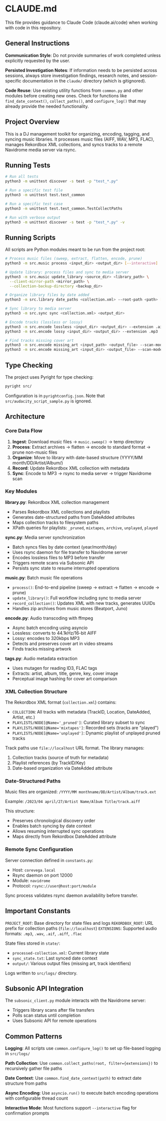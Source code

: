 # CLAUDE.md

This file provides guidance to Claude Code (claude.ai/code) when working with code in this repository.

## General Instructions

**Communication Style**: Do not provide summaries of work completed unless explicitly requested by the user.

**Persisted Investigation Notes**: If information needs to be persisted across sessions, always store investigation findings, research notes, and session-specific documentation in the `claude/` directory (which is gitignored).

**Code Reuse**: Use existing utility functions from `common.py` and other modules before creating new ones. Check for functions like `find_date_context()`, `collect_paths()`, and `configure_log()` that may already provide the needed functionality.

## Project Overview

This is a DJ management toolkit for organizing, encoding, tagging, and syncing music libraries. It processes music files (AIFF, WAV, MP3, FLAC), manages Rekordbox XML collections, and syncs tracks to a remote Navidrome media server via rsync.

## Running Tests

```bash
# Run all tests
python3 -m unittest discover -s test -p "test_*.py"

# Run a specific test file
python3 -m unittest test.test_common

# Run a specific test case
python3 -m unittest test.test_common.TestCollectPaths

# Run with verbose output
python3 -m unittest discover -s test -p "test_*.py" -v
```

## Running Scripts

All scripts are Python modules meant to be run from the project root:

```bash
# Process music files (sweep, extract, flatten, encode, prune)
python3 -m src.music process <input_dir> <output_dir> [--interactive]

# Update library: process files and sync to media server
python3 -m src.music update_library <source_dir> <library_path> \
  --client-mirror-path <mirror_path> \
  --collection-backup-directory <backup_dir>

# Organize library files by date added
python3 -m src.library date_paths <collection.xml> --root-path <path> [--metadata-path]

# Sync library to media server
python3 -m src.sync sync <collection.xml> <output_dir>

# Encode tracks (lossless or lossy)
python3 -m src.encode lossless <input_dir> <output_dir> --extension .aiff
python3 -m src.encode lossy <input_dir> <output_dir> --extension .mp3

# Find tracks missing cover art
python3 -m src.encode missing_art <input_path> <output_file> --scan-mode xml
python3 -m src.encode missing_art <input_dir> <output_file> --scan-mode os
```

## Type Checking

The project uses Pyright for type checking:

```bash
pyright src/
```

Configuration is in `pyrightconfig.json`. Note that `src/audacity_script_sample.py` is ignored.

## Architecture

### Core Data Flow

1. **Ingest**: Download music files → `music.sweep()` → temp directory
2. **Process**: Extract archives → flatten → encode to standard format → prune non-music files
3. **Organize**: Move to library with date-based structure (YYYY/MM month/DD/Artist/Album/)
4. **Record**: Update Rekordbox XML collection with metadata
5. **Sync**: Encode to MP3 → rsync to media server → trigger Navidrome scan

### Key Modules

**library.py**: Rekordbox XML collection management
- Parses Rekordbox XML collections and playlists
- Generates date-structured paths from DateAdded attributes
- Maps collection tracks to filesystem paths
- XPath queries for playlists: `_pruned`, `mixtapes`, `archive`, `unplayed`, `played`

**sync.py**: Media server synchronization
- Batch syncs files by date context (year/month/day)
- Uses rsync daemon for file transfer to Navidrome server
- Encodes lossless files to MP3 before transfer
- Triggers remote scans via Subsonic API
- Persists sync state to resume interrupted operations

**music.py**: Batch music file operations
- `process()`: End-to-end pipeline (sweep → extract → flatten → encode → prune)
- `update_library()`: Full workflow including sync to media server
- `record_collection()`: Updates XML with new tracks, generates UUIDs
- Handles zip archives from music stores (Beatport, Juno)

**encode.py**: Audio transcoding with ffmpeg
- Async batch encoding using asyncio
- Lossless: converts to 44.1kHz/16-bit AIFF
- Lossy: encodes to 320kbps MP3
- Detects and preserves cover art in video streams
- Finds tracks missing artwork

**tags.py**: Audio metadata extraction
- Uses mutagen for reading ID3, FLAC tags
- Extracts: artist, album, title, genre, key, cover image
- Perceptual image hashing for cover art comparison

### XML Collection Structure

The Rekordbox XML format (`collection.xml`) contains:
- `COLLECTION`: All tracks with metadata (TrackID, Location, DateAdded, Artist, etc.)
- `PLAYLISTS/NODE[@Name='_pruned']`: Curated library subset to sync
- `PLAYLISTS/NODE[@Name='mixtapes']`: Recorded sets (tracks are "played")
- `PLAYLISTS/NODE[@Name='unplayed']`: Dynamic playlist of unplayed pruned tracks

Track paths use `file://localhost` URL format. The library manages:
1. Collection tracks (source of truth for metadata)
2. Playlist references (by TrackID/Key)
3. Date-based organization via DateAdded attribute

### Date-Structured Paths

Music files are organized: `/YYYY/MM monthname/DD/Artist/Album/track.ext`

Example: `/2023/04 april/27/Artist Name/Album Title/track.aiff`

This structure:
- Preserves chronological discovery order
- Enables batch syncing by date context
- Allows resuming interrupted sync operations
- Maps directly from Rekordbox DateAdded attribute

### Remote Sync Configuration

Server connection defined in `constants.py`:
- Host: `corevega.local`
- Rsync daemon on port 12000
- Module: `navidrome`
- Protocol: `rsync://user@host:port/module`

Sync process validates rsync daemon availability before transfer.

## Important Constants

`PROJECT_ROOT`: Base directory for state files and logs
`REKORDBOX_ROOT`: URL prefix for collection paths (`file://localhost`)
`EXTENSIONS`: Supported audio formats: `.mp3`, `.wav`, `.aif`, `.aiff`, `.flac`

State files stored in `state/`:
- `processed-collection.xml`: Current library state
- `sync_state.txt`: Last synced date context
- `output/`: Various output files (missing art, track identifiers)

Logs written to `src/logs/` directory.

## Subsonic API Integration

The `subsonic_client.py` module interacts with the Navidrome server:
- Triggers library scans after file transfers
- Polls scan status until completion
- Uses Subsonic API for remote operations

## Common Patterns

**Logging**: All scripts use `common.configure_log()` to set up file-based logging in `src/logs/`

**Path Collection**: Use `common.collect_paths(root, filter={extensions})` to recursively gather file paths

**Date Context**: Use `common.find_date_context(path)` to extract date structure from paths

**Async Encoding**: Use `asyncio.run()` to execute batch encoding operations with configurable thread count

**Interactive Mode**: Most functions support `--interactive` flag for confirmation prompts
